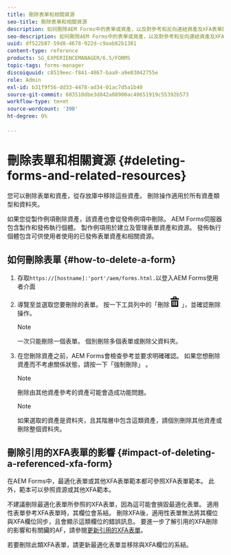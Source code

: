 ```yaml
---
title: 刪除表單和相關資源
seo-title: 刪除表單和相關資源
description: 如何刪除AEM Forms中的表單或資產，以及對參考和反向連結資產及XFA表單的影響。
seo-description: 如何刪除AEM Forms中的表單或資產，以及對參考和反向連結資產及XFA表單的影響。
uuid: df522b87-59d8-4678-922d-c9aab82b1381
content-type: reference
products: SG_EXPERIENCEMANAGER/6.5/FORMS
topic-tags: forms-manager
discoiquuid: c8519eec-f841-4867-baa9-a9e03042755e
role: Admin
exl-id: b31f9f56-dd33-4478-ad34-01ac7d5a1b40
source-git-commit: 603518dbe3d842a08900ac40651919c55392b573
workflow-type: tm+mt
source-wordcount: '398'
ht-degree: 0%

---
```


# 刪除表單和相關資源 {#deleting-forms-and-related-resources}

您可以刪除表單和資產，從存放庫中移除這些資產。 刪除操作適用於所有資產類型和資料夾。

如果您從製作例項刪除資產，該資產也會從發佈例項中刪除。 AEM Forms伺服器包含製作和發佈執行個體。 製作例項用於建立及管理表單資產和資源。 發佈執行個體包含可供使用者使用的已發佈表單資產和相關資源。

## 如何刪除表單 {#how-to-delete-a-form}

1. 存取`https://[hostname]:'port'/aem/forms.html.`以登入AEM Forms使用者介面
1. 導覽至並選取您要刪除的表單。 按一下工具列中的「刪除![aem6forms_delete2](assets/aem6forms_delete2.png) 」，並確認刪除操作。

   >[!NOTE]
   >
   >一次只能刪除一個表單。 個別刪除多個表單或刪除父資料夾。

1. 在您刪除資產之前，AEM Forms會檢查參考並要求明確確認。 如果您想刪除資產而不考慮關係狀態，請按一下「強制刪除」 。

   >[!NOTE]
   >
   >刪除由其他資產參考的資產可能會造成功能問題。

   >[!NOTE]
   >
   >如果選取的資產是資料夾，且其階層中包含這類資產，請個別刪除其他資產或刪除整個資料夾。

## 刪除引用的XFA表單的影響 {#impact-of-deleting-a-referenced-xfa-form}

在AEM Forms中，最適化表單或其他XFA表單範本都可參照XFA表單範本。 此外，範本可以參照資源或其他XFA範本。

不建議刪除最適化表單所參照的XFA表單，因為這可能會損毀最適化表單。 適用性表單參考XFA表單時，其欄位會系結。 刪除XFA後，適用性表單無法將其欄位與XFA欄位同步，且會顯示這類欄位的錯誤訊息。 要進一步了解引用的XFA刪除的影響和有關臟的AF，請參閱[更新引用的XFA表單](/help/forms/using/get-xdp-pdf-documents-aem.md#p-updating-referenced-xfa-forms-p)。

若要刪除此類XFA表單，請更新最適化表單並移除與XFA欄位的系結。
